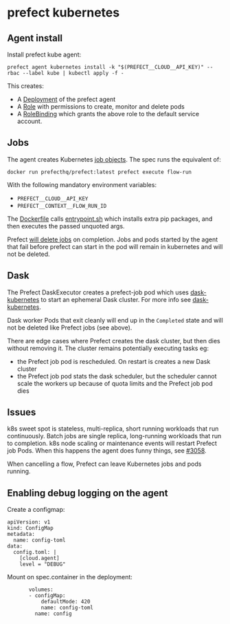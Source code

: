 # prefect kubernetes

## Agent install

Install prefect kube agent:

```
prefect agent kubernetes install -k "$(PREFECT__CLOUD__API_KEY)" --rbac --label kube | kubectl apply -f -
```

This creates:

- A [Deployment](https://github.com/PrefectHQ/prefect/blob/master/src/prefect/agent/kubernetes/deployment.yaml) of the prefect agent
- A [Role](https://github.com/PrefectHQ/prefect/blob/master/src/prefect/agent/kubernetes/rbac.yaml#L2) with permissions to create, monitor and delete pods
- A [RoleBinding](https://github.com/PrefectHQ/prefect/blob/master/src/prefect/agent/kubernetes/rbac.yaml#L17) which grants the above role to the default service account.

## Jobs

The agent creates Kubernetes [job objects](https://github.com/PrefectHQ/prefect/blob/master/src/prefect/agent/kubernetes/job_spec.yaml). The spec runs the equivalent of:

```
docker run prefecthq/prefect:latest prefect execute flow-run
```

With the following mandatory environment variables:

- `PREFECT__CLOUD__API_KEY`
- `PREFECT__CONTEXT__FLOW_RUN_ID`

The [Dockerfile](https://github.com/PrefectHQ/prefect/blob/master/Dockerfile) calls [entrypoint.sh](https://github.com/PrefectHQ/prefect/blob/master/entrypoint.sh) which installs extra pip packages, and then executes the passed unquoted args.

Prefect [will delete jobs](https://github.com/PrefectHQ/prefect/blob/master/src/prefect/agent/kubernetes/agent.py#L384) on completion. Jobs and pods started by the agent that fail before prefect can start in the pod will remain in kubernetes and will not be deleted.

## Dask

The Prefect DaskExecutor creates a prefect-job pod which uses [dask-kubernetes](https://github.com/dask/dask-kubernetes) to start an ephemeral Dask cluster. For more info see [dask-kubernetes](dask-kubernetes.md).

Dask worker Pods that exit cleanly will end up in the `Completed` state and will not be deleted like Prefect jobs (see above).

There are edge cases where Prefect creates the dask cluster, but then dies without removing it. The cluster remains potentially executing tasks eg:

- the Prefect job pod is rescheduled. On restart is creates a new Dask cluster
- the Prefect job pod stats the dask scheduler, but the scheduler cannot scale the workers up because of quota limits and the Prefect job pod dies

## Issues

k8s sweet spot is stateless, multi-replica, short running workloads that run continuously. Batch jobs are single replica, long-running workloads that run to completion. k8s node scaling or maintenance events will restart Prefect job Pods. When this happens the agent does funny things, see [#3058](https://github.com/PrefectHQ/prefect/issues/3058).

When cancelling a flow, Prefect can leave Kubernetes jobs and pods running.

## Enabling debug logging on the agent

Create a configmap:

```
apiVersion: v1
kind: ConfigMap
metadata:
  name: config-toml
data:
  config.toml: |
    [cloud.agent]
    level = "DEBUG"
```

Mount on spec.container in the deployment:

```
       volumes:
       - configMap:
           defaultMode: 420
           name: config-toml
         name: config
```
